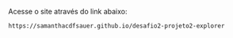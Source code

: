 Acesse o site através do link abaixo:

```
https://samanthacdfsauer.github.io/desafio2-projeto2-explorer
```
